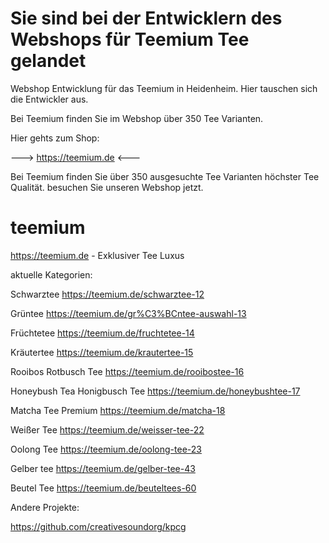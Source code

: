 # Sie sind bei der Entwicklern des Webshops für Teemium Tee gelandet

Webshop Entwicklung für das Teemium in Heidenheim. Hier tauschen sich die Entwickler aus.

Bei Teemium finden Sie im Webshop über 350 Tee Varianten. 

Hier gehts zum Shop:

--->   https://teemium.de   <---

Bei Teemium finden Sie über 350 ausgesuchte Tee Varianten höchster Tee Qualität. besuchen Sie unseren Webshop jetzt.

# teemium
https://teemium.de - Exklusiver Tee Luxus


aktuelle Kategorien:

Schwarztee
https://teemium.de/schwarztee-12

Grüntee
https://teemium.de/gr%C3%BCntee-auswahl-13

Früchtetee
https://teemium.de/fruchtetee-14

Kräutertee
https://teemium.de/krautertee-15

Rooibos Rotbusch Tee
https://teemium.de/rooibostee-16

Honeybush Tea Honigbusch Tee
https://teemium.de/honeybushtee-17

Matcha Tee Premium
https://teemium.de/matcha-18

Weißer Tee
https://teemium.de/weisser-tee-22

Oolong Tee
https://teemium.de/oolong-tee-23

Gelber tee
https://teemium.de/gelber-tee-43

Beutel Tee
https://teemium.de/beuteltees-60

Andere Projekte:

https://github.com/creativesoundorg/kpcg
